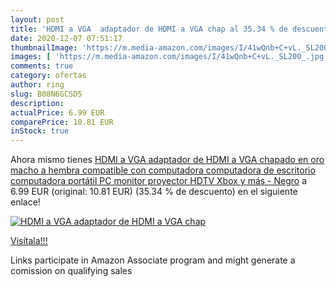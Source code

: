 ```yaml
---
layout: post
title: 'HDMI a VGA  adaptador de HDMI a VGA chap al 35.34 % de descuento'
date: 2020-12-07 07:51:17
thumbnailImage: 'https://m.media-amazon.com/images/I/41wQnb+C+vL._SL200_.jpg'
images: [ 'https://m.media-amazon.com/images/I/41wQnb+C+vL._SL200_.jpg' ]
comments: true
category: ofertas
author: ring
slug: B08N6GCSD5
description:
actualPrice: 6.99 EUR
comparePrice: 10.81 EUR
inStock: true
---
```


Ahora mismo tienes [HDMI a VGA  adaptador de HDMI a VGA chapado en oro  macho a hembra  compatible con computadora  computadora de escritorio  computadora portátil  PC  monitor  proyector  HDTV  Xbox y más - Negro](https://www.amazon.es/dp/B08N6GCSD5/?tag=tolees-21) a 6.99 EUR (original: 10.81 EUR) (35.34 %  de descuento) en el siguiente enlace!

[![HDMI a VGA  adaptador de HDMI a VGA chap](https://m.media-amazon.com/images/I/41wQnb+C+vL._SL200_.jpg)](https://www.amazon.es/dp/B08N6GCSD5/?tag=tolees-21)

[Visítala!!!](https://www.amazon.es/dp/B08N6GCSD5/?tag=tolees-21)

Links participate in Amazon Associate program and might generate a comission on qualifying sales
